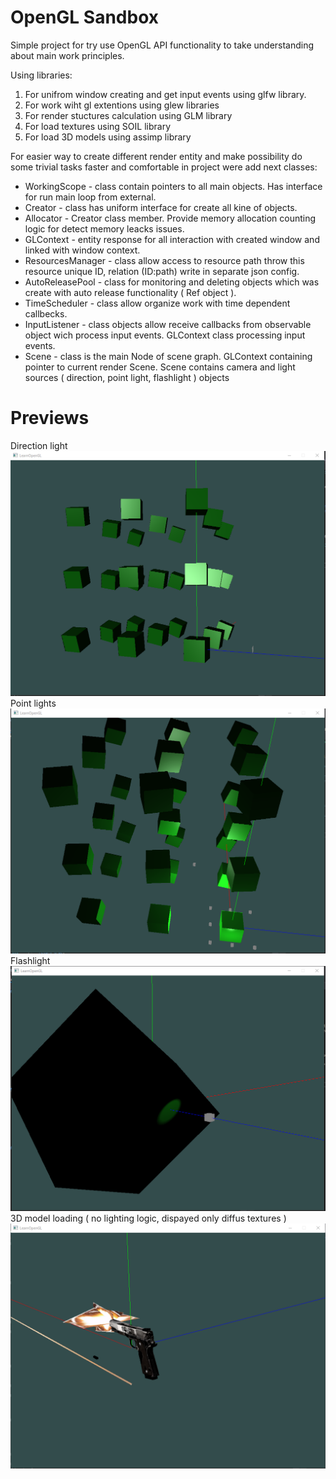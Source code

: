 # OpenGL Sandbox
Simple project for try use OpenGL API functionality to take understanding about main work principles.

Using libraries:
1. For unifrom window creating and get input events using glfw library. 
2. For work wiht gl extentions using glew libraries
3. For render stuctures calculation using GLM library
4. For load textures using SOIL library
5. For load 3D models using assimp library

For easier way to create different render entity and make possibility do some trivial tasks faster and comfortable in project were add next classes:
* WorkingScope - class contain pointers to all main objects. Has interface for run main loop from external.
* Creator - class has uniform interface for create all kine of objects.
* Allocator - Creator class member. Provide memory allocation counting logic for detect memory leacks issues.
* GLContext - entity response for all interaction with created window and linked with window context.
* ResourcesManager - class allow access to resource path throw this resource unique ID, relation (ID:path) write in separate json config.
* AutoReleasePool - class for monitoring and deleting objects which was create with auto release functionality ( Ref object ).
* TimeScheduler - class allow organize work with time dependent callbecks.
* InputListener - class objects allow receive callbacks from observable object wich process input events. GLContext class processing input events.
* Scene - class is the main Node of scene graph. GLContext containing pointer to current render Scene. Scene contains camera and light sources ( direction, point light, flashlight ) objects

# Previews
Direction light
![DirectionLight](images/direction_light.png "Direction light sample")
Point lights
![PointLights](images/point_lights.png "Point lights sample")
Flashlight
![Flashlihgt](images/flashlight.png "Flashlight sample")
3D model loading ( no lighting logic, dispayed only diffus textures )
![3DModel](images/3d_model_no_lihgt.png "3D model sample")
